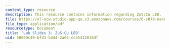 ```yaml
---
content_type: resource
description: This resource contains information regarding ZuS:Cu LED.
file: https://ol-ocw-studio-app-qa.s3.amazonaws.com/courses/6-s079-nanomaker-spring-2013/50660c49bfd3b4442a64cc35412838df_MIT6_S079S13_lab_slides03.pdf
file_type: application/pdf
resourcetype: Document
title: 'Lab Slides 3: ZuS:Cu LED'
uid: 50660c49-bfd3-b444-2a64-cc35412838df
---
```

